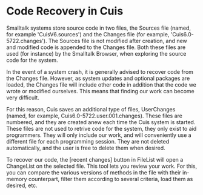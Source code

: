 # Code Recovery in Cuis

Smalltalk systems store source code in two files, the Sources file (named, for example 'CuisV6.sources') and the Changes file (for example, 'Cuis6.0-5722.changes'). The Sources file is not modified after creation, and new and modified code is appended to the Changes file. Both these files are used (for instance) by the Smalltalk Browser, when exploring the source code for the system.

In the event of a system crash, it is generally advised to recover code from the Changes file. However, as system updates and optional packages are loaded, the Changes file will include other code in addition that the code we wrote or modified ourselves. This means that finding our work can become very difficult.

For this reason, Cuis saves an additional type of files, UserChanges (named, for example, Cuis6.0-5722.user.001.changes). These files are numbered, and they are created anew each time the Cuis system is started. These files are not used to retrive code for the system, they only exist to aid programmers. They will only include our work, and will conveniently use a different file for each programming session. They are not deleted automatically, and the user is free to delete them when desired.

To recover our code, the [recent changes] button in FileList will open a ChangeList on the selected file. This tool lets you review your work. For this, you can compare the various versions of methods in the file with their in-memory counterpart, filter them according to several criteria, load them as desired, etc.
